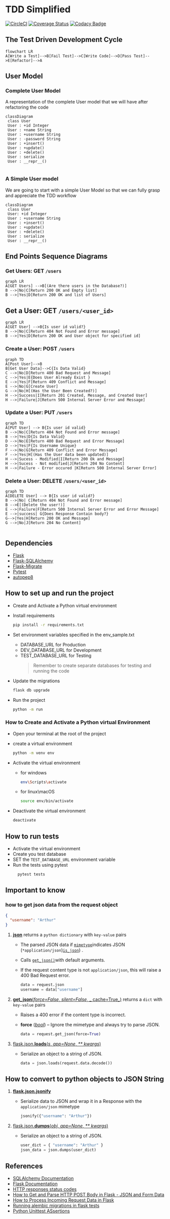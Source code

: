 # TDD Simplified

[![CircleCI](https://dl.circleci.com/status-badge/img/gh/kalsmic/tdd_challenge/tree/main.svg?style=svg)](https://dl.circleci.com/status-badge/redirect/gh/kalsmic/tdd_challenge/tree/main) [![Coverage Status](https://coveralls.io/repos/github/kalsmic/tdd_challenge/badge.svg?branch=main)](https://coveralls.io/github/kalsmic/tdd_challenge?branch=main) [![Codacy Badge](https://app.codacy.com/project/badge/Grade/24a62b1c0d794cf89b433aabfd11da45)](https://www.codacy.com/gh/kalsmic/tdd_challenge/dashboard?utm_source=github.com&utm_medium=referral&utm_content=kalsmic/tdd_challenge&utm_campaign=Badge_Grade)

## The Test Driven Development Cycle

```mermaid
flowchart LR
A[Write a Test]-->B[Fail Test]-->C[Write Code]-->D[Pass Test]-->E[Refactor]-->A
```

## User Model

### Complete User Model

A representation of the complete User model that we will have after refactoring the code

```mermaid
classDiagram
 class User
 User : +id Integer
 User : +name String
 User : +username String
 User : -password String
 User : +insert()
 User : +update()
 User : +delete()
 User : serialize
 User : __repr__()
 
```

### A Simple User model

We are going to start with a simple User Model so that we can fully grasp and appreciate the TDD workflow

```mermaid
classDiagram
 class User
 User: +id Integer
 User : +username String
 User : +insert()
 User : +update()
 User : +delete()
 User : serialize
 User : __repr__()

```

## End Points Sequence Diagrams

### Get  Users: GET `/users`

```mermaid
graph LR
A[GET Users] -->B[(Are there users in the Database?)]
B -->|No|C[Return 200 OK and Empty list]
B -->|Yes|D[Return 200 OK and list of Users]
```

## Get a User: GET `/users/<user_id>`

```mermaid
graph LR
A[GET User] -->B{Is user id valid?}
B -->|No|C[Return 404 Not Found and Error message]
B -->|Yes|D[Return 200 OK and User object for specified id]
```

### Create a User: POST `/users`

```mermaid
graph TD
A[Post User]-->B
B[Get User Data]-->C{Is Data Valid}
C -->|No|D[Return 400 Bad Request and Message]
C -->|Yes|E{Does User Already Exist }
E -->|Yes|F[Return 409 Conflict and Message]
E -->|No|G[Create User]
G -->|No|H[(Has the User Been Created?)]
H -->|Success|I[Return 201 Created, Message, and Created User]
H -->|Failure|J[Return 500 Internal Server Error and Message]
```

### Update a User: PUT `/users`

```mermaid
graph TD
A[PUT User] --> B{Is user id valid}
B -->|No|C[Return 404 Not Found and Error message]
B -->|Yes|D{Is Data Valid}
D -->|No|E[Return 400 Bad Request and Error Message]
D -->|Yes|F{Is Username Unique}
F -->|No|G[Return 409 Conflict and Error Message]
F -->|Yes|H[(Has the User data been updated)]
H -->|Sucess - Modified|I[Return 200 Ok and Message]
H -->|Sucess - Not modified|J[Return 204 No Content]
H -->|Failure - Error occured |K[Return 500 Internal Server Error]
```

### Delete  a User: DELETE `/users/<user_id>`

```mermaid
graph TD
A[DELETE User] --> B{Is user id valid?}
B -->|No| C[Return 404 Not Found and Error message]
B -->E[(Delete the user!)]
E -->|Failure|F[Return 500 Internal Server Error and Error Message]
E -->|success| G{Does Response Contain body?}
G-->|Yes|H[Return 200 OK and Message]
G -->|No|J[Return 204 No Content]


```

## Dependencies

-   [Flask](https://flask.palletsprojects.com/en/2.1.x/)
-   [Flask-SQLAlchemy](https://flask-sqlalchemy.palletsprojects.com/en/2.x/quickstart/)
-   [Flask-Migrate](https://flask-migrate.readthedocs.io/en/latest/)
-   [Pytest](https://docs.pytest.org/en/7.1.x/getting-started.html)
-   [autopep8](https://github.com/hhatto/autopep8)

## How to set up and run the project

-   Create and Activate a Python virtual environment

-   Install requirements 
    ```bash
    pip install -r requirements.txt 
    ```

-   Set environment variables specified in the env_sample.txt
    -   DATABASE_URL for Production
    -   DEV_DATABASE_URL for Development
    -   TEST_DATABASE_URL for Testing
        > Remember to create separate databases for testing and running the code

-   Update the migrations
    ```bash
    flask db upgrade
    ```

-   Run the project
    ```bash
    python -m run
    ```

### How to Create and Activate a Python virtual Environment

-   Open your terminal at the root of the project

-   create a virtual environment
    ```bash
    python -m venv env
    ```

-   Activate the virtual environment
    -   for windows 
        ```bash
        env\Scripts\activate
        ```
    -   for linux\\macOS
        ```bash
        source env/bin/activate
        ```

-   Deactivate the virtual environment
    ```bash
    deactivate
    ```

## How to run tests

-   Activate the virtual environment
-   Create you test database
-   SET the `TEST_DATABASE_URL` environment variable
-   Run the tests using pytest   
    ```bash
      pytest tests
    ```

## Important to know

### how to get json data from the request object

```json
{
  "username": "Arthur"
}
```

1.  [**json**](https://flask.palletsprojects.com/en/2.1.x/api/?highlight=request#flask.Request.json) returns
    a `python dictionary` with `key-value` pairs

    -   The parsed JSON data
        if [`mimetype`](https://flask.palletsprojects.com/en/2.1.x/api/?highlight=request#flask.Request.mimetype)indicates
        JSON (`*application/json`)[`is_json`](https://flask.palletsprojects.com/en/2.1.x/api/?highlight=request#flask.Request.is_json))
        .

    -   Calls [`get_json()`](https://flask.palletsprojects.com/en/2.1.x/api/?highlight=request#flask.Request.get_json)with
        default arguments.

    -   If the request content type is not `application/json`, this will raise a 400 Bad Request error.

        ```python
        data = request.json
        username = data["username"]
        ```

2.  [**get_json**(_force=False_, _silent=False_, _
    cache=True_)](https://flask.palletsprojects.com/en/2.1.x/api/?highlight=request#flask.Request.get_json) returns
    a `dict` with `key-value` pairs

    -   Raises a 400 error if the content type is incorrect.

    -   **force** ([_bool_](https://docs.python.org/3/library/functions.html#bool)) – Ignore the mimetype and always try
        to parse JSON.

        ```python
        data = request.get_json(force=True)
        ```

3.  [flask.json.**loads**(_s_, _app=None_, _\*\*
    kwargs_)](https://flask.palletsprojects.com/en/2.1.x/api/?highlight=request#flask.json.loads)

    -   Serialize an object to a string of JSON.

        ```python
        data = json.loads(request.data.decode())
        ```

## How to convert to  python objects  to JSON  String

1.  [**flask.json.jsonify**](https://flask.palletsprojects.com/en/2.1.x/api/?highlight=request#flask.json.jsonify)

    -   Serialize data to JSON and wrap it in a Response with the `application/json` mimetype

        ```python
        jsonify({"username": "Arthur"})
        ```

2.  [flask.json.**dumps**(_obj_, _app=None_, _\*\*
    kwargs_)](https://flask.palletsprojects.com/en/2.1.x/api/?highlight=request#flask.json.dumps)

    -   Serialize an object to a string of JSON.

        ```python
        user_dict = { "username": "Arthur" }
        json_data = json.dumps(user_dict)
        ```

## References

-   [SQLAlchemy Documentation](https://docs.sqlalchemy.org/en/14/index.html)
-   [Flask Documentation](https://flask.palletsprojects.com/en/2.1.x/)
-   [HTTP responses status codes](https://developer.mozilla.org/en-US/docs/Web/HTTP/Status)
-   [How to Get and Parse HTTP POST Body in Flask - JSON and Form Data](https://stackabuse.com/how-to-get-and-parse-http-post-body-in-flask-json-and-form-data/)
-   [How to Process Incoming Request Data in Flask](https://www.digitalocean.com/community/tutorials/processing-incoming-request-data-in-flask)
-   [Running alembic migrations in flask tests](https://blog.k-nut.eu/flask-alembic-test)
-   [Python Unittest ASsertions](https://kapeli.com/cheat_sheets/Python_unittest_Assertions.docset/Contents/Resources/Documents/index)
